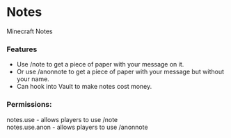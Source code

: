 # Notes
Minecraft Notes

### Features
- Use /note <message> to get a piece of paper with your message on it.  
- Or use /anonnote <message> to get a piece of paper with your message but without your name.  
- Can hook into Vault to make notes cost money.  


### Permissions:
 notes.use - allows players to use /note  
 notes.use.anon - allows players to use /anonnote  
